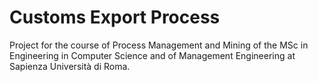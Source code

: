 # Customs Export Process
Project for the course of Process Management and Mining of the MSc in Engineering in Computer Science and of Management Engineering at Sapienza Università di Roma.

